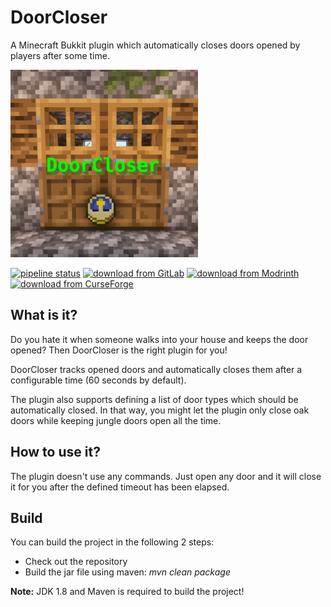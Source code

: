 # DoorCloser

A Minecraft Bukkit plugin which automatically closes doors opened by players after some time.

<img src="logo.png" alt="Logo" height="300"/>

[![pipeline status](https://gitlab.com/Programie/DoorCloser/badges/master/pipeline.svg)](https://gitlab.com/Programie/DoorCloser/commits/master)
[![download from GitLab](https://img.shields.io/badge/download-Releases-blue?logo=gitlab)](https://gitlab.com/Programie/DoorCloser/-/releases)
[![download from Modrinth](https://img.shields.io/badge/download-Modrinth-blue?logo=modrinth)](https://modrinth.com/plugin/doorcloser)
[![download from CurseForge](https://img.shields.io/badge/download-CurseForge-blue?logo=curseforge)](https://www.curseforge.com/minecraft/bukkit-plugins/doorcloser)

## What is it?

Do you hate it when someone walks into your house and keeps the door opened? Then DoorCloser is the right plugin for you!

DoorCloser tracks opened doors and automatically closes them after a configurable time (60 seconds by default).

The plugin also supports defining a list of door types which should be automatically closed. In that way, you might let the plugin only close oak doors while keeping jungle doors open all the time.

## How to use it?

The plugin doesn't use any commands. Just open any door and it will close it for you after the defined timeout has been elapsed.

## Build

You can build the project in the following 2 steps:

 * Check out the repository
 * Build the jar file using maven: *mvn clean package*

**Note:** JDK 1.8 and Maven is required to build the project!